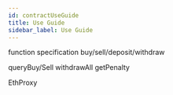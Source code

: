 ```yaml
---
id: contractUseGuide
title: Use Guide
sidebar_label: Use Guide
---
```


function specification
buy/sell/deposit/withdraw

queryBuy/Sell withdrawAll getPenalty

EthProxy
